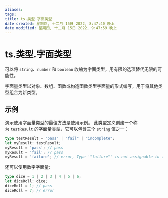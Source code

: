 ```yaml
---
aliases:
tags: 
title: ts.类型.字面类型
date created: 星期四, 十二月 15日 2022, 8:47:40 晚上
date modified: 星期四, 十二月 15日 2022, 9:47:59 晚上
---
```


# ts.类型.字面类型

可以将 `string`、`number` 和 `boolean` 收缩为字面类型，用有限的选项替代无限的可能性。

字面量类型以对象、数组、函数或构造函数类型字面量的形式编写，用于将其他类型组合为新类型。

## 示例

演示使用字面量类型的最佳方法是使用示例。 此类型定义创建一个称为 `testResult` 的字面量类型，它可以包含三个 `string` 值之一：

```typescript
type testResult = "pass" | "fail" | "incomplete";  
let myResult: testResult;  
myResult = 'pass'; // pass  
myResult = 'fail'; // pass  
myResult = 'failure'; // error, Type '"failure"' is not assignable to type 'testResult'.
```

还可以使用数字字面量:

```typescript
type dice = 1 | 2 | 3 | 4 | 5 | 6;  
let diceRoll: dice;  
diceRoll = 1; // pass  
diceRoll = 7; // error
```
